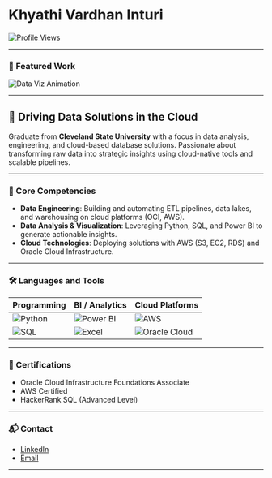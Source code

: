 # Khyathi Vardhan Inturi

[![Profile Views](https://profile-counter.glitch.me/KhyathiVardhanInturi/count.svg)](https://github.com/KhyathiVardhanInturi)

---

### 🎥 Featured Work

![Data Viz Animation](https://lottie.host/661b86f4-2aa9-4a06-bacf-45a9d1acfece/rJdR8CkVRS.gif)


---

## 🚀 Driving Data Solutions in the Cloud

Graduate from **Cleveland State University** with a focus in data analysis, engineering, and cloud-based database solutions. Passionate about transforming raw data into strategic insights using cloud-native tools and scalable pipelines.

---

### 🔧 Core Competencies

- **Data Engineering**: Building and automating ETL pipelines, data lakes, and warehousing on cloud platforms (OCI, AWS).
- **Data Analysis & Visualization**: Leveraging Python, SQL, and Power BI to generate actionable insights.
- **Cloud Technologies**: Deploying solutions with AWS (S3, EC2, RDS) and Oracle Cloud Infrastructure.

---

### 🛠️ Languages and Tools

| Programming | BI / Analytics | Cloud Platforms |
|-------------|----------------|-----------------|
| ![Python](https://img.shields.io/badge/Python-3776AB?style=for-the-badge&logo=python&logoColor=white) | ![Power BI](https://img.shields.io/badge/Power_BI-F2C811?style=for-the-badge&logo=powerbi&logoColor=black) | ![AWS](https://img.shields.io/badge/AWS-FF9900?style=for-the-badge&logo=amazonaws&logoColor=white) |
| ![SQL](https://img.shields.io/badge/SQL-0000CD?style=for-the-badge&logo=sqlite&logoColor=white) | ![Excel](https://img.shields.io/badge/Excel-217346?style=for-the-badge&logo=microsoft-excel&logoColor=white) | ![Oracle Cloud](https://img.shields.io/badge/Oracle_Cloud-F80000?style=for-the-badge&logo=oracle&logoColor=white) |

---

### 📌 Certifications

- Oracle Cloud Infrastructure Foundations Associate  
- AWS Certified  
- HackerRank SQL (Advanced Level)

---

### 📬 Contact

- [LinkedIn](https://www.linkedin.com/in/khyathivardhaninturi/)  
- [Email](mailto:khyathivardhan18@gmail.com)

---
